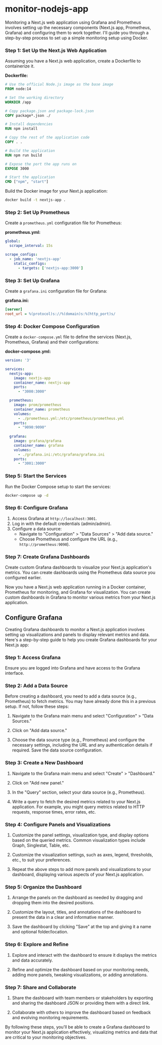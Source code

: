 # monitor-nodejs-app
Monitoring a Next.js web application using Grafana and Prometheus involves setting up the necessary components (Next.js app, Prometheus, Grafana) and configuring them to work together. I'll guide you through a step-by-step process to set up a simple monitoring setup using Docker.

### Step 1: Set Up the Next.js Web Application

Assuming you have a Next.js web application, create a Dockerfile to containerize it.

**Dockerfile:**
```Dockerfile
# Use the official Node.js image as the base image
FROM node:14

# Set the working directory
WORKDIR /app

# Copy package.json and package-lock.json
COPY package*.json ./

# Install dependencies
RUN npm install

# Copy the rest of the application code
COPY . .

# Build the application
RUN npm run build

# Expose the port the app runs on
EXPOSE 3000

# Start the application
CMD ["npm", "start"]
```

Build the Docker image for your Next.js application:
```bash
docker build -t nextjs-app .
```

### Step 2: Set Up Prometheus

Create a `prometheus.yml` configuration file for Prometheus:

**prometheus.yml:**
```yaml
global:
  scrape_interval: 15s

scrape_configs:
  - job_name: 'nextjs-app'
    static_configs:
      - targets: ['nextjs-app:3000']
```

### Step 3: Set Up Grafana

Create a `grafana.ini` configuration file for Grafana:

**grafana.ini:**
```ini
[server]
root_url = %(protocol)s://%(domain)s:%(http_port)s/
```

### Step 4: Docker Compose Configuration

Create a `docker-compose.yml` file to define the services (Next.js, Prometheus, Grafana) and their configurations:

**docker-compose.yml:**
```yaml
version: '3'

services:
  nextjs-app:
    image: nextjs-app
    container_name: nextjs-app
    ports:
      - "3000:3000"

  prometheus:
    image: prom/prometheus
    container_name: prometheus
    volumes:
      - ./prometheus.yml:/etc/prometheus/prometheus.yml
    ports:
      - "9090:9090"
  
  grafana:
    image: grafana/grafana
    container_name: grafana
    volumes:
      - ./grafana.ini:/etc/grafana/grafana.ini
    ports:
      - "3001:3000"
```

### Step 5: Start the Services

Run the Docker Compose setup to start the services:
```bash
docker-compose up -d
```

### Step 6: Configure Grafana

1. Access Grafana at `http://localhost:3001`.
2. Log in with the default credentials (admin/admin).
3. Configure a data source:
   - Navigate to "Configuration" > "Data Sources" > "Add data source."
   - Choose Prometheus and configure the URL (e.g., `http://prometheus:9090`).

### Step 7: Create Grafana Dashboards

Create custom Grafana dashboards to visualize your Next.js application's metrics. You can create dashboards using the Prometheus data source you configured earlier.

Now you have a Next.js web application running in a Docker container, Prometheus for monitoring, and Grafana for visualization. You can create custom dashboards in Grafana to monitor various metrics from your Next.js application.


## Configure Grafana
Creating Grafana dashboards to monitor a Next.js application involves setting up visualizations and panels to display relevant metrics and data. Here's a step-by-step guide to help you create Grafana dashboards for your Next.js app:

### Step 1: Access Grafana

Ensure you are logged into Grafana and have access to the Grafana interface.

### Step 2: Add a Data Source

Before creating a dashboard, you need to add a data source (e.g., Prometheus) to fetch metrics. You may have already done this in a previous setup. If not, follow these steps:

1. Navigate to the Grafana main menu and select "Configuration" > "Data Sources."

2. Click on "Add data source."

3. Choose the data source type (e.g., Prometheus) and configure the necessary settings, including the URL and any authentication details if required. Save the data source configuration.

### Step 3: Create a New Dashboard

1. Navigate to the Grafana main menu and select "Create" > "Dashboard."

2. Click on "Add new panel."

3. In the "Query" section, select your data source (e.g., Prometheus).

4. Write a query to fetch the desired metrics related to your Next.js application. For example, you might query metrics related to HTTP requests, response times, error rates, etc.

### Step 4: Configure Panels and Visualizations

1. Customize the panel settings, visualization type, and display options based on the queried metrics. Common visualization types include Graph, Singlestat, Table, etc.

2. Customize the visualization settings, such as axes, legend, thresholds, etc., to suit your preferences.

3. Repeat the above steps to add more panels and visualizations to your dashboard, displaying various aspects of your Next.js application.

### Step 5: Organize the Dashboard

1. Arrange the panels on the dashboard as needed by dragging and dropping them into the desired positions.

2. Customize the layout, titles, and annotations of the dashboard to present the data in a clear and informative manner.

3. Save the dashboard by clicking "Save" at the top and giving it a name and optional folder/location.

### Step 6: Explore and Refine

1. Explore and interact with the dashboard to ensure it displays the metrics and data accurately.

2. Refine and optimize the dashboard based on your monitoring needs, adding more panels, tweaking visualizations, or adding annotations.

### Step 7: Share and Collaborate

1. Share the dashboard with team members or stakeholders by exporting and sharing the dashboard JSON or providing them with a direct link.

2. Collaborate with others to improve the dashboard based on feedback and evolving monitoring requirements.

By following these steps, you'll be able to create a Grafana dashboard to monitor your Next.js application effectively, visualizing metrics and data that are critical to your monitoring objectives.
